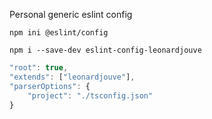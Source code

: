 Personal generic eslint config

`npm ini @eslint/config`

`npm i --save-dev eslint-config-leonardjouve`

```javascript
"root": true,
"extends": ["leonardjouve"],
"parserOptions": {
    "project": "./tsconfig.json"
}
```

